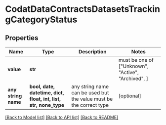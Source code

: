 # CodatDataContractsDatasetsTrackingCategoryStatus


## Properties
Name | Type | Description | Notes
------------ | ------------- | ------------- | -------------
**value** | **str** |  |  must be one of ["Unknown", "Active", "Archived", ]
**any string name** | **bool, date, datetime, dict, float, int, list, str, none_type** | any string name can be used but the value must be the correct type | [optional]

[[Back to Model list]](../README.md#documentation-for-models) [[Back to API list]](../README.md#documentation-for-api-endpoints) [[Back to README]](../README.md)


